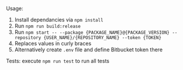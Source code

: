 
Usage:
1. Install dependancies via `npm install`
2. Run `npm run build:release`
3. Run `npm start -- --package {PACKAGE_NAME}@{PACKAGE_VERSION} --repository {USER_NAME}/{REPOSITORY_NAME} --token {TOKEN}`
4. Replaces values in curly braces
5. Alternatively create `.env` file and define Bitbucket token there

Tests:
execute `npm run test` to run all tests